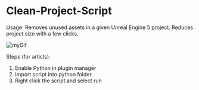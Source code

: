 # Clean-Project-Script
Usage: Removes unused assets in a given Unreal Engine 5 project. Reduces project size with a few clicks.

![myGif](
https://drive.google.com/uc?id=1wqPFB8PdbpYWIE8JFnTodsoqre2k1LVv
)

Steps (for artists):
1) Enable Python in plugin manager
2) Import script into python folder
3) Right click the script and select run
